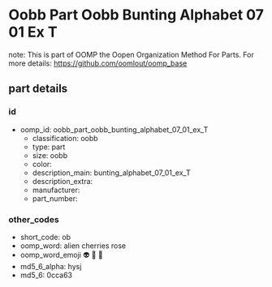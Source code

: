 # Oobb Part Oobb Bunting Alphabet 07 01 Ex T  

note: This is part of OOMP the Oopen Organization Method For Parts. For more details: https://github.com/oomlout/oomp_base

##  part details





### id
* oomp_id: oobb_part_oobb_bunting_alphabet_07_01_ex_T
  * classification: oobb
  * type: part
  * size: oobb
  * color: 
  * description_main: bunting_alphabet_07_01_ex_T
  * description_extra: 
  * manufacturer: 
  * part_number: 

### other_codes
* short_code: ob
* oomp_word: alien cherries rose
* oomp_word_emoji :alien: :cherries: :rose:
* md5_6_alpha: hysj
* md5_6: 0cca63